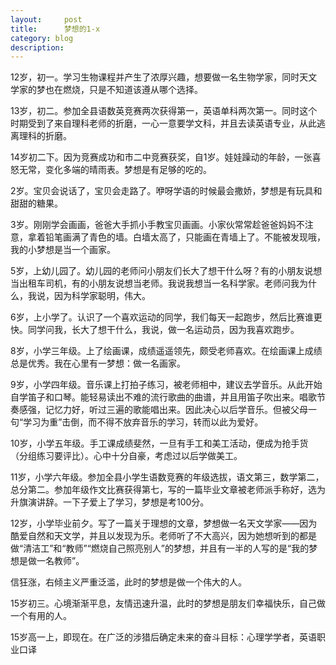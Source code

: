 ```yaml
---
layout:     post
title:      梦想的1-x
category: blog
description: 
---
```




12岁，初一。学习生物课程并产生了浓厚兴趣，想要做一名生物学家，同时天文学家的梦也在燃烧，只是不知道该遵从哪个选择。

13岁，初二。参加全县语数英竞赛两次获得第一，英语单科两次第一。同时这个时期受到了来自理科老师的折磨，一心一意要学文科，并且去读英语专业，从此逃离理科的折磨。

14岁初二下。因为竞赛成功和市二中竞赛获奖，自1岁。娃娃躁动的年龄，一张喜怒无常，变化多端的晴雨表。梦想是有足够的吃的。

2岁。宝贝会说话了，宝贝会走路了。咿呀学语的时候最会撒娇，梦想是有玩具和甜甜的糖果。

3岁。刚刚学会画画，爸爸大手抓小手教宝贝画画。小家伙常常趁爸爸妈妈不注意，拿着铅笔画满了青色的墙。白墙太高了，只能画在青墙上了。不能被发现哦，我的小梦想是当一个画家。

5岁，上幼儿园了。幼儿园的老师问小朋友们长大了想干什么呀？有的小朋友说想当出租车司机，有的小朋友说想当老师。我说我想当一名科学家。老师问我为什么，我说，因为科学家聪明，伟大。

6岁，上小学了。认识了一个喜欢运动的同学，我们每天一起跑步，然后比赛谁更快。同学问我，长大了想干什么，我说，做一名运动员，因为我喜欢跑步。

8岁，小学三年级。上了绘画课，成绩遥遥领先，颇受老师喜欢。在绘画课上成绩总是优秀。我在心里有一梦想：做一名画家。

9岁，小学四年级。音乐课上打拍子练习，被老师相中，建议去学音乐。从此开始自学笛子和口琴。能轻易读出不难的流行歌曲的曲谱，并且用笛子吹出来。唱歌节奏感强，记忆力好，听过三遍的歌能唱出来。因此决心以后学音乐。但被父母一句“学习为重”击倒，而不得不放弃音乐的学习，转而以此为爱好。

10岁，小学五年级。手工课成绩斐然，一旦有手工和美工活动，便成为抢手货（分组练习要评比）。心中十分自豪，考虑过以后学做美工。

11岁，小学六年级。参加全县小学生语数竞赛的年级选拔，语文第三，数学第二，总分第二。参加年级作文比赛获得第七，写的一篇毕业文章被老师派手称好，选为升旗演讲辞。一下子爱上了学习，梦想是考100分。

12岁，小学毕业前夕。写了一篇关于理想的文章，梦想做一名天文学家——因为酷爱自然和天文学，并且以发现为乐。老师听了不大高兴，因为她想听到的都是做“清洁工”和“教师”“燃烧自己照亮别人”的梦想，并且有一半的人写的是“我的梦想是做一名教师”。

信狂涨，右倾主义严重泛滥，此时的梦想是做一个伟大的人。

15岁初三。心境渐渐平息，友情迅速升温，此时的梦想是朋友们幸福快乐，自己做一个有用的人。

15岁高一上，即现在。在广泛的涉猎后确定未来的奋斗目标：心理学学者，英语职业口译
